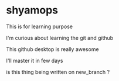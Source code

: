 # shyamops
 This is for learning purpose
 
I'm curious about learning the git and github

This github desktop is really awesome

I'll master it in few days

is this thing being written on new_branch ?

